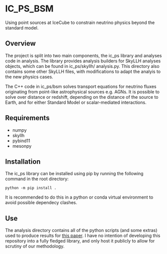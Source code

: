 # IC_PS_BSM

Using point sources at IceCube to constrain neutrino physics beyond the standard model.

## Overview

The project is split into two main components, the ic_ps library and analyses code in analysis. The
library provides analysis builders for SkyLLH analyses objects, which can be found in ic_ps/skyllh/
analysis.py. This directory also contains some other SkyLLH files, with modifications to adapt the 
analyis to the new physics cases. 

The C++ code in ic_ps/bsm solves transport equations for neutrino fluxes originating from point-like
astrophysical sources e.g. AGNs. It is possible to solve over distance or redshift, depending on the
distance of the source to Earth, and for either Standard Model or scalar-mediated interactions.

## Requirements

- numpy
- skyllh
- pybind11
- mesonpy

## Installation

The ic_ps library can be installed using pip by running the following command in the root directory:

```
python -m pip install .
```

It is recommended to do this in a python or conda virtual environment to avoid possible dependecy clashes. 

## Use

The analysis directory contains all of the python scripts (and some extras) used to produce results for 
[this paper](https://arxiv.org/abs/2404.02202). I have no intention of developing this repository into
a fully fledged library, and only host it publicly to allow for scrutiny of our methodology.

